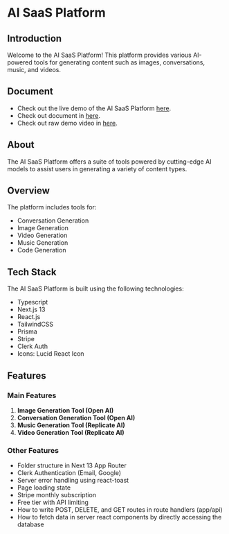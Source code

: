 # AI SaaS Platform

## Introduction

Welcome to the AI SaaS Platform! This platform provides various AI-powered tools for generating content such as images, conversations, music, and videos.

## Document

- Check out the live demo of the AI SaaS Platform [here](https://anyai-saas-platform.vercel.app/).
- Check out document in [here]([https://anyai-saas-platform.vercel.app/](https://vast-part-d09.notion.site/AI-SaaS-Platform-86b9a7b7d8d545fbb289c15b5507dbb6)).
- Check out raw demo video in [here]([https://anyai-saas-platform.vercel.app/](https://www.youtube.com/watch?v=7JAqUhTARwM&t=37s)).

## About

The AI SaaS Platform offers a suite of tools powered by cutting-edge AI models to assist users in generating a variety of content types.

## Overview

The platform includes tools for:

- Conversation Generation
- Image Generation
- Video Generation
- Music Generation
- Code Generation

## Tech Stack

The AI SaaS Platform is built using the following technologies:

- Typescript
- Next.js 13
- React.js
- TailwindCSS
- Prisma
- Stripe
- Clerk Auth
- Icons: Lucid React Icon

## Features

### Main Features

1. **Image Generation Tool (Open AI)**
2. **Conversation Generation Tool (Open AI)**
3. **Music Generation Tool (Replicate AI)**
4. **Video Generation Tool (Replicate AI)**

### Other Features

- Folder structure in Next 13 App Router
- Clerk Authentication (Email, Google)
- Server error handling using react-toast
- Page loading state
- Stripe monthly subscription
- Free tier with API limiting
- How to write POST, DELETE, and GET routes in route handlers (app/api)
- How to fetch data in server react components by directly accessing the database
